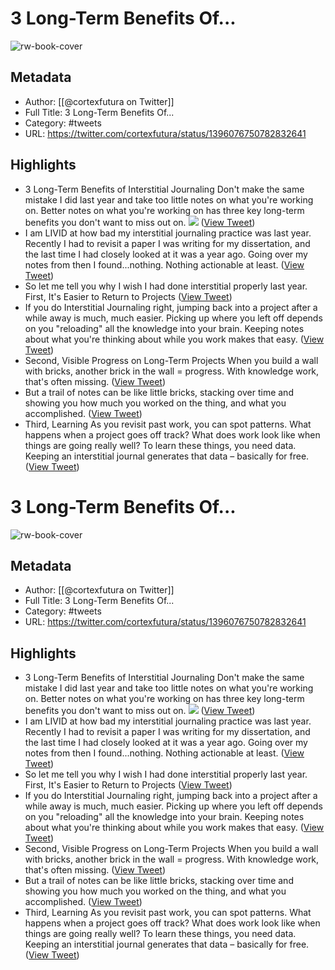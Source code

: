 # 3 Long-Term Benefits Of...

![rw-book-cover](https://pbs.twimg.com/profile_images/1516648960600989700/JxUR6rbB.jpg)

## Metadata
- Author: [[@cortexfutura on Twitter]]
- Full Title: 3 Long-Term Benefits Of...
- Category: #tweets
- URL: https://twitter.com/cortexfutura/status/1396076750782832641

## Highlights
- 3 Long-Term Benefits of Interstitial Journaling
  Don't make the same mistake I did last year and take too little notes on what you're working on.
  Better notes on what you're working on has three key long-term benefits you don't want to miss out on. 
  ![](https://pbs.twimg.com/media/E1_cAYwWYAInU1R.jpg) ([View Tweet](https://twitter.com/cortexfutura/status/1396076750782832641))
- I am LIVID at how bad my interstitial journaling practice was last year.
  Recently I had to revisit a paper I was writing for my dissertation, and the last time I had closely looked at it was a year ago. Going over my notes from then I found...nothing. Nothing actionable at least. ([View Tweet](https://twitter.com/cortexfutura/status/1396076753890816000))
- So let me tell you why I wish I had done interstitial properly last year.
  First, It's Easier to Return to Projects ([View Tweet](https://twitter.com/cortexfutura/status/1396076754998079490))
- If you do Interstitial Journaling right, jumping back into a project after a while away is much, much easier. Picking up where you left off depends on you "reloading" all the knowledge into your brain. Keeping notes about what you're thinking about while you work makes that easy. ([View Tweet](https://twitter.com/cortexfutura/status/1396076756059176964))
- Second, Visible Progress on Long-Term Projects
  When you build a wall with bricks, another brick in the wall = progress. With knowledge work, that's often missing. ([View Tweet](https://twitter.com/cortexfutura/status/1396076757200027648))
- But a trail of notes can be like little bricks, stacking over time and showing you how much you worked on the thing, and what you accomplished. ([View Tweet](https://twitter.com/cortexfutura/status/1396076758416379907))
- Third, Learning
  As you revisit past work, you can spot patterns. What happens when a project goes off track? What does work look like when things are going really well? To learn these things, you need data. Keeping an interstitial journal generates that data – basically for free. ([View Tweet](https://twitter.com/cortexfutura/status/1396076759569870852))
# 3 Long-Term Benefits Of...

![rw-book-cover](https://pbs.twimg.com/profile_images/1516648960600989700/JxUR6rbB.jpg)

## Metadata
- Author: [[@cortexfutura on Twitter]]
- Full Title: 3 Long-Term Benefits Of...
- Category: #tweets
- URL: https://twitter.com/cortexfutura/status/1396076750782832641

## Highlights
- 3 Long-Term Benefits of Interstitial Journaling
  Don't make the same mistake I did last year and take too little notes on what you're working on.
  Better notes on what you're working on has three key long-term benefits you don't want to miss out on. 
  ![](https://pbs.twimg.com/media/E1_cAYwWYAInU1R.jpg) ([View Tweet](https://twitter.com/cortexfutura/status/1396076750782832641))
- I am LIVID at how bad my interstitial journaling practice was last year.
  Recently I had to revisit a paper I was writing for my dissertation, and the last time I had closely looked at it was a year ago. Going over my notes from then I found...nothing. Nothing actionable at least. ([View Tweet](https://twitter.com/cortexfutura/status/1396076753890816000))
- So let me tell you why I wish I had done interstitial properly last year.
  First, It's Easier to Return to Projects ([View Tweet](https://twitter.com/cortexfutura/status/1396076754998079490))
- If you do Interstitial Journaling right, jumping back into a project after a while away is much, much easier. Picking up where you left off depends on you "reloading" all the knowledge into your brain. Keeping notes about what you're thinking about while you work makes that easy. ([View Tweet](https://twitter.com/cortexfutura/status/1396076756059176964))
- Second, Visible Progress on Long-Term Projects
  When you build a wall with bricks, another brick in the wall = progress. With knowledge work, that's often missing. ([View Tweet](https://twitter.com/cortexfutura/status/1396076757200027648))
- But a trail of notes can be like little bricks, stacking over time and showing you how much you worked on the thing, and what you accomplished. ([View Tweet](https://twitter.com/cortexfutura/status/1396076758416379907))
- Third, Learning
  As you revisit past work, you can spot patterns. What happens when a project goes off track? What does work look like when things are going really well? To learn these things, you need data. Keeping an interstitial journal generates that data – basically for free. ([View Tweet](https://twitter.com/cortexfutura/status/1396076759569870852))
